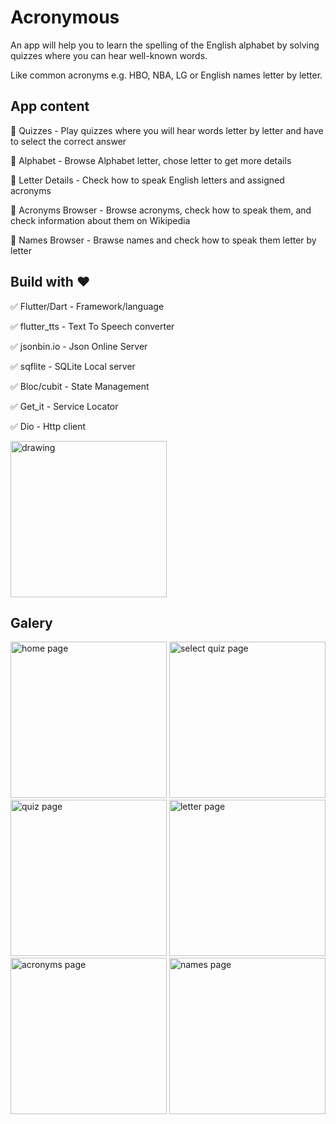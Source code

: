 
# Acronymous

An app will help you to learn the spelling of the English alphabet by solving quizzes where you can hear well-known words. 

Like common acronyms e.g. HBO, NBA, LG or English names letter by letter.

## App content

:book: Quizzes - Play quizzes where you will hear words letter by letter and have to select the correct answer 

:book: Alphabet - Browse Alphabet letter, chose letter to get more details

:book: Letter Details - Check how to speak English letters and assigned acronyms

:book: Acronyms Browser - Browse acronyms, check how to speak them, and check information about them on Wikipedia

:book: Names Browser - Brawse names and check how to speak them letter by letter 

## Build with :heart:

:white_check_mark: Flutter/Dart - Framework/language 

:white_check_mark: flutter_tts - Text To Speech converter

:white_check_mark: jsonbin.io - Json Online Server

:white_check_mark: sqflite  - SQLite Local server

:white_check_mark: Bloc/cubit - State Management

:white_check_mark: Get_it -  Service Locator 

:white_check_mark: Dio - Http client 


<img src="https://user-images.githubusercontent.com/62770461/200314567-ffde18a8-1ff9-4a6f-afd2-2b68a5e91122.png" alt="drawing" style="width:250px;"/>

## Galery 
<p float="left">
<img src="https://user-images.githubusercontent.com/62770461/200318124-1d0fc326-4f7e-44ff-af4b-5b8772aecd2b.png" alt="home page" style="width:250px;"/>
<img src="https://user-images.githubusercontent.com/62770461/200318146-8963cba8-1b1a-4cc4-b0c3-9a1a3a163665.png" alt="select quiz page" style="width:250px;"/>
<img src="https://user-images.githubusercontent.com/62770461/200318155-b06d428b-78f3-416a-bb27-73c9eef07dc5.png" alt="quiz page" style="width:250px;"/>

<img src="https://user-images.githubusercontent.com/62770461/200318125-4015e118-89ae-44fb-8ad9-068226c8814b.png" alt="letter page" style="width:250px;"/>
<img src="https://user-images.githubusercontent.com/62770461/200318134-5435b8b6-26dd-4246-946b-dcc410d6a2e2.png" alt="acronyms page" style="width:250px;"/>
<img src="https://user-images.githubusercontent.com/62770461/200322656-bae22eb2-1b22-41d8-8126-bba977a1c8be.png" alt="names page" style="width:250px;"/>
</p>


